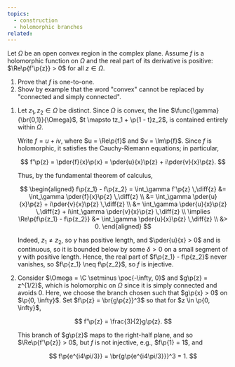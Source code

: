 ```yaml
---
topics:
  - construction
  - holomorphic branches
related:
---
```


<problem>

Let $\Omega$ be an open convex region in the complex plane. Assume $f$ is a holomorphic function on $\Omega$ and the real part of its derivative is positive: $\Re\p{f'\p{z}} > 0$ for all $z \in \Omega$.

1. Prove that $f$ is one-to-one.
2. Show by example that the word "convex" cannot be replaced by "connected and simply connected".

</problem>

<solution>

1. Let $z_1, z_2 \in \Omega$ be distinct. Since $\Omega$ is convex, the line $\func{\gamma}{\br{0,1}}{\Omega}$, $t \mapsto tz_1 + \p{1 - t}z_2$, is contained entirely within $\Omega$.
   
   Write $f = u + iv$, where $u = \Re\p{f}$ and $v = \Im\p{f}$. Since $f$ is holomorphic, it satisfies the Cauchy-Riemann equations; in particular,

   $$
   f'\p{z} = \pder{f}{x}\p{x} = \pder{u}{x}\p{z} + i\pder{v}{x}\p{z}.
   $$
   
   Thus, by the fundamental theorem of calculus,

   $$
   \begin{aligned}
        f\p{z_1} - f\p{z_2}
           = \int_\gamma f'\p{z} \,\diff{z}
          &= \int_\gamma \pder{f}{x}\p{z} \,\diff{z} \\
          &= \int_\gamma \pder{u}{x}\p{z} + i\pder{v}{x}\p{z} \,\diff{z} \\
          &= \int_\gamma \pder{u}{x}\p{z} \,\diff{z} + i\int_\gamma \pder{v}{x}\p{z} \,\diff{z} \\
      \implies
      \Re\p{f\p{z_1} - f\p{z_2}}
          &= \int_\gamma \pder{u}{x}\p{z} \,\diff{z} \\
          &> 0.
   \end{aligned}
   $$

   Indeed, $z_1 \neq z_2$, so $\gamma$ has positive length, and $\pder{u}{x} > 0$ and is continuous, so it is bounded below by some $\delta > 0$ on a small segment of $\gamma$ with positive length. Hence, the real part of $f\p{z_1} - f\p{z_2}$ never vanishes, so $f\p{z_1} \neq f\p{z_2}$, so $f$ is injective.
  
2. Consider $\Omega = \C \setminus \poc{-\infty, 0}$ and $g\p{z} = z^{1/2}$, which is holomorphic on $\Omega$ since it is simply connected and avoids $0$. Here, we choose the branch chosen such that $g\p{x} > 0$ on $\p{0, \infty}$. Set $f\p{z} = \br{g\p{z}}^3$ so that for $z \in \p{0, \infty}$,

    $$
    f'\p{z} = \frac{3}{2}g\p{z}.
    $$

    This branch of $g\p{z}$ maps to the right-half plane, and so $\Re\p{f'\p{z}} > 0$, but $f$ is not injective, e.g., $f\p{1} = 1$, and

    $$
    f\p{e^{i4\pi/3}} = \br{g\p{e^{i4\pi/3}}}^3 = 1.
    $$

</solution>
